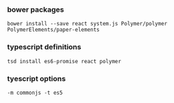 ### bower packages

```
bower install --save react system.js Polymer/polymer PolymerElements/paper-elements
```

### typescript definitions

```
tsd install es6-promise react polymer
```

### tyescript options

```
-m commonjs -t es5
```
